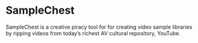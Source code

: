SampleChest
===========

SampleChest is a creative piracy tool for for creating video sample libraries by ripping videos from today’s richest AV cultural repository, YouTube. 